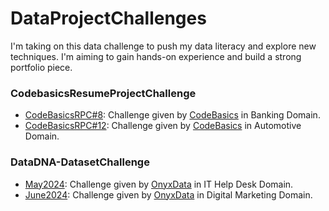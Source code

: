 # DataProjectChallenges
I'm taking on this data challenge to push my data literacy and explore new techniques. I'm aiming to gain hands-on experience and build a strong portfolio piece.

### CodebasicsResumeProjectChallenge

- [CodeBasicsRPC#8](https://github.com/SSonwane26/DataProjectChallenges/blob/main/CodeBasicsResumeProjectChallenge%238/README.md#code-resume-project-challenge-8): Challenge given by [CodeBasics](https://codebasics.io/challenge/codebasics-resume-project-challenge) in Banking Domain.
- [CodeBasicsRPC#12](): Challenge given by [CodeBasics](https://codebasics.io/challenge/codebasics-resume-project-challenge) in Automotive Domain. 

### DataDNA-DatasetChallenge

- [May2024](https://github.com/SSonwane26/DataProjectChallenges/blob/main/May%202024%20-%20Technical%20Support/README.md#onxy-data-project-challenge-may2024): Challenge given by [OnyxData](https://onyxdata.co.uk/data-dna-dataset-challenge/) in IT Help Desk Domain.
- [June2024](https://github.com/SSonwane26/DataProjectChallenges/blob/main/June%202024%20-%20Marketing%20Campaign/README.md#onxy-data-project-challenge-june2024): Challenge given by [OnyxData](https://onyxdata.co.uk/data-dna-dataset-challenge/) in Digital Marketing Domain.
